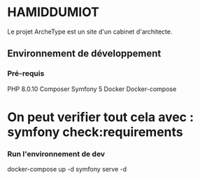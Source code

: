 # HAMIDDUMIOT

Le projet ArcheType est un site d'un cabinet d'architecte.

## Environnement de développement

### Pré-requis
PHP 8.0.10
Composer 
Symfony 5 
Docker
Docker-compose

# On peut verifier tout cela avec : symfony check:requirements

### Run l'environnement de dev

docker-compose up -d
symfony serve -d
